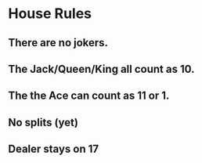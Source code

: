 # House Rules

## There are no jokers.

## The Jack/Queen/King all count as 10.

## The the Ace can count as 11 or 1.

## No splits (yet)

## Dealer stays on 17
